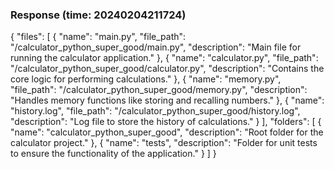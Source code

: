 ### Response (time: 20240204211724)

{
  "files": [
    {
      "name": "main.py",
      "file_path": "/calculator_python_super_good/main.py",
      "description": "Main file for running the calculator application."
    },
    {
      "name": "calculator.py",
      "file_path": "/calculator_python_super_good/calculator.py",
      "description": "Contains the core logic for performing calculations."
    },
    {
      "name": "memory.py",
      "file_path": "/calculator_python_super_good/memory.py",
      "description": "Handles memory functions like storing and recalling numbers."
    },
    {
      "name": "history.log",
      "file_path": "/calculator_python_super_good/history.log",
      "description": "Log file to store the history of calculations."
    }
  ],
  "folders": [
    {
      "name": "calculator_python_super_good",
      "description": "Root folder for the calculator project."
    },
    {
      "name": "tests",
      "description": "Folder for unit tests to ensure the functionality of the application."
    }
  ]
}